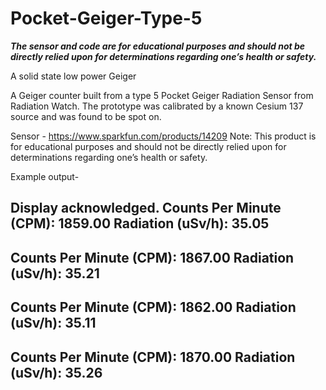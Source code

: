 # Pocket-Geiger-Type-5

***The sensor and code are for educational purposes and should not be directly relied upon for determinations regarding one’s health or safety.***

A solid state low power Geiger 

A Geiger counter built from a type 5 Pocket Geiger Radiation Sensor from Radiation Watch. The prototype was calibrated by a known Cesium 137 source and was found to be spot on. 

Sensor - https://www.sparkfun.com/products/14209
Note: This product is for educational purposes and should not be directly relied upon for determinations regarding one’s health or safety.

Example output-

Display acknowledged.
Counts Per Minute (CPM): 1859.00
Radiation (uSv/h): 35.05
----
Counts Per Minute (CPM): 1867.00
Radiation (uSv/h): 35.21
----
Counts Per Minute (CPM): 1862.00
Radiation (uSv/h): 35.11
----
Counts Per Minute (CPM): 1870.00
Radiation (uSv/h): 35.26
----

